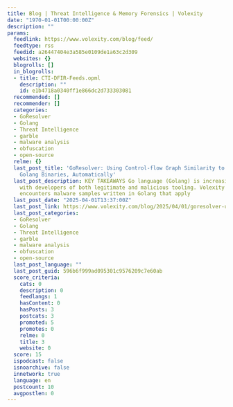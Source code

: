 ```yaml
---
title: Blog | Threat Intelligence & Memory Forensics | Volexity
date: "1970-01-01T00:00:00Z"
description: ""
params:
  feedlink: https://www.volexity.com/blog/feed/
  feedtype: rss
  feedid: a26447404e3a585e0109de1a63c2d309
  websites: {}
  blogrolls: []
  in_blogrolls:
  - title: CTI-DFIR-Feeds.opml
    description: ""
    id: e1b4718a0340ff1e866dc2d733303081
  recommended: []
  recommender: []
  categories:
  - GoResolver
  - Golang
  - Threat Intelligence
  - garble
  - malware analysis
  - obfuscation
  - open-source
  relme: {}
  last_post_title: 'GoResolver: Using Control-flow Graph Similarity to Deobfuscate
    Golang Binaries, Automatically'
  last_post_description: KEY TAKEAWAYS Go language (Golang) is increasing in popularity
    with developers of both legitimate and malicious tooling. Volexity frequently
    encounters malware samples written in Golang that apply
  last_post_date: "2025-04-01T13:37:00Z"
  last_post_link: https://www.volexity.com/blog/2025/04/01/goresolver-using-control-flow-graph-similarity-to-deobfuscate-golang-binaries-automatically/
  last_post_categories:
  - GoResolver
  - Golang
  - Threat Intelligence
  - garble
  - malware analysis
  - obfuscation
  - open-source
  last_post_language: ""
  last_post_guid: 596b6f999ad095301c9576209c7e60ab
  score_criteria:
    cats: 0
    description: 0
    feedlangs: 1
    hasContent: 0
    hasPosts: 3
    postcats: 3
    promoted: 5
    promotes: 0
    relme: 0
    title: 3
    website: 0
  score: 15
  ispodcast: false
  isnoarchive: false
  innetwork: true
  language: en
  postcount: 10
  avgpostlen: 0
---
```

